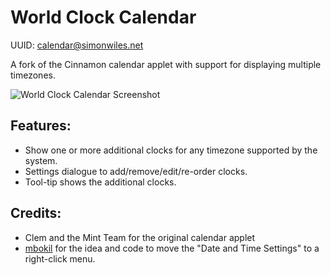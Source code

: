 World Clock Calendar
====================

UUID: calendar@simonwiles.net

A fork of the Cinnamon calendar applet with support for displaying multiple timezones.

![World Clock Calendar Screenshot](https://raw.github.com/simonwiles/cinnamon_applets/master/calendar_screenshot.png "World Clock Calendar Screenshot")


Features:
---------
* Show one or more additional clocks for any timezone supported by the system.
* Settings dialogue to add/remove/edit/re-order clocks.
* Tool-tip shows the additional clocks.

Credits:
--------
* Clem and the Mint Team for the original calendar applet
* [mbokil](http://cinnamon-spices.linuxmint.com/users/view/354) for the idea and code to move the "Date and Time Settings" to a right-click menu.